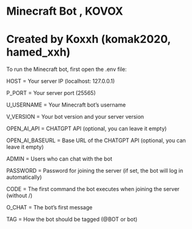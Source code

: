# Minecraft Bot , KOVOX 


# Created by Koxxh (komak2020, hamed_xxh)
To run the Minecraft bot, first open the .env file:

HOST = Your server IP (localhost: 127.0.0.1)

P_PORT = Your server port (25565)

U_USERNAME = Your Minecraft bot’s username

V_VERSION = Your bot version and your server version

OPEN_AI_API = CHATGPT API (optional, you can leave it empty)

OPEN_AI_BASEURL = Base URL of the CHATGPT API (optional, you can leave it empty)

ADMIN = Users who can chat with the bot

PASSWORD = Password for joining the server (if set, the bot will log in automatically)

CODE = The first command the bot executes when joining the server (without /)

O_CHAT = The bot’s first message

TAG = How the bot should be tagged (@BOT or bot)
